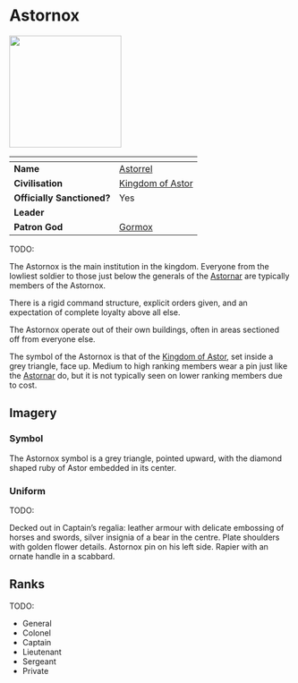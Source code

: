 # Astornox

<img src="../../../../../images/organisations/astornox.png" height="200" />

| []() | |
| --- | --- |
| **Name** | [Astorrel](astorrel/astorrel.md) |
| **Civilisation** | [Kingdom of Astor](../README.md) |
| **Officially Sanctioned?** | Yes |
| **Leader** | |
| **Patron God** | [Gormox](../../../gods/gods/gormox.md) |

TODO:

The Astornox is the main institution in the kingdom. Everyone from the lowliest soldier to those just below the generals of the [Astornar](astornar.md) are typically members of the Astornox.

There is a rigid command structure, explicit orders given, and an expectation of complete loyalty above all else.

The Astornox operate out of their own buildings, often in areas sectioned off from everyone else.

The symbol of the Astornox is that of the [Kingdom of Astor](../README.md), set inside a grey triangle, face up. Medium to high ranking members wear a pin just like the [Astornar](astornar.md) do, but it is not typically seen on lower ranking members due to cost.

## Imagery

### Symbol

The Astornox symbol is a grey triangle, pointed upward, with the diamond shaped ruby of Astor embedded in its center.

### Uniform

TODO:

Decked out in Captain’s regalia: leather armour with delicate embossing of horses and swords, silver insignia of a bear in the centre. Plate shoulders with golden flower details. Astornox pin on his left side. Rapier with an ornate handle in a scabbard.

## Ranks

TODO:

- General
- Colonel
- Captain
- Lieutenant
- Sergeant
- Private
